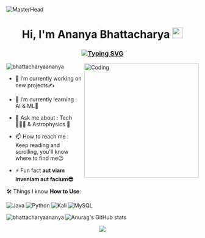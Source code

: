 ![MasterHead](https://www.gifcen.com/wp-content/uploads/2022/07/discord-banner-gif-5.gif)
 <h1 align="center">Hi, I'm Ananya Bhattacharya  <img src="https://media.giphy.com/media/hvRJCLFzcasrR4ia7z/giphy.gif" width="28"></h>
 <link rel="stylesheet" href="wave.css">
<h3 align="center"><a href="https://git.io/typing-svg"><img src="https://readme-typing-svg.demolab.com?font=Bookman+old+style&pause=1000&color=EE7F23&center=true&vCenter=true&width=435&lines=A+Passionate+Developer+from+India;A+Warm+Learner;A+Self+Learner;A+Fun+Lover" alt="Typing SVG" /></a></h3>
 
<img align="right" alt="Coding" width="300" src="https://media.tenor.com/rePDfDWO3XoAAAAd/hacking.gif">
<p align="left"> <img src="https://komarev.com/ghpvc/?username=bhattacharyaananya&label=Profile%20views&color=0e75b6&style=flat" alt="bhattacharyaananya" /> </p>

- 🔭 I’m currently working on new projects✍️

- 🌱 I’m currently learning : AI & ML🤖

- 💬 Ask me about : Tech 👨🏻‍💻 & Astrophysics 🌌 

- 📫 How to reach me : Keep reading and scrolling, you'll know where to find me😉

- ⚡ Fun fact **aut viam inveniam aut facium😎**

🛠️ Things I know **How to Use**:
     <p> ![Java](https://img.shields.io/badge/java-%23ED8B00.svg?style=for-the-badge&logo=openjdk&logoColor=white)
      ![Python](https://img.shields.io/badge/python-3670A0?style=for-the-badge&logo=python&logoColor=ffdd54)
      ![Kali](https://img.shields.io/badge/Kali-268BEE?style=for-the-badge&logo=kalilinux&logoColor=white)
      ![MySQL](https://img.shields.io/badge/mysql-%2300f.svg?style=for-the-badge&logo=mysql&logoColor=white)
</p>
      
<p><img align="left" src="https://github-readme-stats.vercel.app/api/top-langs?username=bhattacharyaananya&hide_border=true&hide_progress=true" alt="bhattacharyaananya"/</p>

 
 ![Anurag's GitHub stats](https://github-readme-stats.vercel.app/api?username=bhattacharyaananya&theme=default&hide_border=true)

<p align="center"><img align="center" src="https://github-readme-streak-stats.herokuapp.com/?user=bhattacharyaananya&hide_border=true"/></p>


